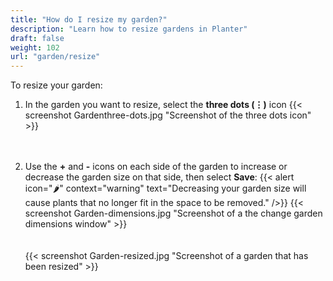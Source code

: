 ```yaml
---
title: "How do I resize my garden?"
description: "Learn how to resize gardens in Planter"
draft: false
weight: 102
url: "garden/resize"
---
```


To resize your garden:

1. In the garden you want to resize, select the **three dots (⋮)** icon
{{< screenshot Gardenthree-dots.jpg "Screenshot of the three dots icon" >}}<br /><br /><br />

2. Use the **+** and **-** icons on each side of the garden to increase or decrease the garden size on that side, then select **Save**:
{{< alert icon="🌶️" context="warning" text="Decreasing your garden size will cause plants that no longer fit in the space to be removed." />}}
{{< screenshot Garden-dimensions.jpg "Screenshot of a the change garden dimensions window" >}}<br /><br /><br />
{{< screenshot Garden-resized.jpg "Screenshot of a garden that has been resized" >}}
